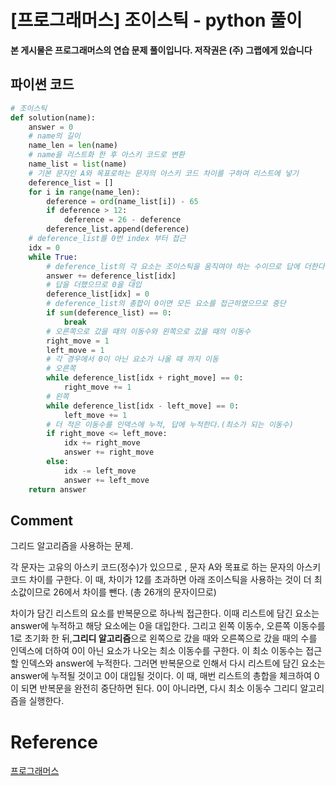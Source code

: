 # [프로그래머스] 조이스틱 - python 풀이

**본 게시물은 프로그래머스의 연습 문제 풀이입니다. 저작권은 (주) 그랩에게 있습니다**



## 파이썬 코드

```python
# 조이스틱
def solution(name):
    answer = 0
    # name의 길이
    name_len = len(name)
    # name을 리스트화 한 후 아스키 코드로 변환
    name_list = list(name)
    # 기본 문자인 A와 목표로하는 문자의 아스키 코드 차이를 구하여 리스트에 넣기
    deference_list = []
    for i in range(name_len):
        deference = ord(name_list[i]) - 65
        if deference > 12:
            deference = 26 - deference
        deference_list.append(deference)
    # deference_list를 0번 index 부터 접근
    idx = 0
    while True:
        # deference_list의 각 요소는 조이스틱을 움직여야 하는 수이므로 답에 더한다.
        answer += deference_list[idx]
        # 답을 더했으므로 0을 대입
        deference_list[idx] = 0
        # deference_list의 총합이 0이면 모든 요소를 접근하였으므로 중단
        if sum(deference_list) == 0:
            break
        # 오른쪽으로 갔을 때의 이동수와 왼쪽으로 갔을 때의 이동수
        right_move = 1
        left_move = 1
        # 각 경우에서 0이 아닌 요소가 나올 때 까지 이동
        # 오른쪽
        while deference_list[idx + right_move] == 0:
            right_move += 1
        # 왼쪽
        while deference_list[idx - left_move] == 0:
            left_move += 1
        # 더 적은 이동수를 인덱스에 누적, 답에 누적한다.(최소가 되는 이동수)
        if right_move <= left_move:
            idx += right_move
            answer += right_move
        else:
            idx -= left_move
            answer += left_move
    return answer
```



## Comment

그리드 알고리즘을 사용하는 문제.

각 문자는 고유의 아스키 코드(정수)가 있으므로 , 문자 A와 목표로 하는 문자의 아스키 코드 차이를 구한다. 이 때, 차이가 12를 초과하면 아래 조이스틱을 사용하는 것이 더 최소값이므로 26에서 차이를 뺀다. (총 26개의 문자이므로)

차이가 담긴 리스트의 요소를 반복문으로 하나씩 접근한다. 이때 리스트에 담긴 요소는 answer에 누적하고 해당 요소에는 0을 대입한다. 그리고 왼쪽 이동수, 오른쪽 이동수를 1로 초기화 한 뒤,**그리디 알고리즘**으로 왼쪽으로 갔을 때와 오른쪽으로 갔을 때의 수를 인덱스에 더하여 0이 아닌 요소가 나오는 최소 이동수를 구한다. 이 최소 이동수는 접근할 인덱스와 answer에 누적한다. 그러면 반복문으로 인해서 다시 리스트에 담긴 요소는 answer에 누적될 것이고 0이 대입될 것이다. 이 때, 매번 리스트의 총합을 체크하여 0이 되면 반복문을 완전히 중단하면 된다. 0이 아니라면, 다시 최소 이동수 그리디 알고리즘을 실행한다.

# Reference

[프로그래머스](https://programmers.co.kr)

